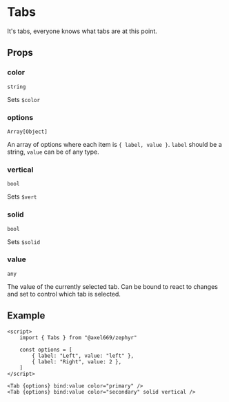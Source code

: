 # Tabs

It's tabs, everyone knows what tabs are at this point.

## Props

### color
`string`

Sets `$color`

### options
`Array[Object]`

An array of options where each item is `{ label, value }`. `label`
should be a string, `value` can be of any type.

### vertical
`bool`

Sets `$vert`

### solid
`bool`

Sets `$solid`

### value
`any`

The value of the currently selected tab. Can be bound to react to
changes and set to control which tab is selected.

## Example
```svelte
<script>
    import { Tabs } from "@axel669/zephyr"

    const options = [
        { label: "Left", value: "left" },
        { label: "Right", value: 2 },
    ]
</script>

<Tab {options} bind:value color="primary" />
<Tab {options} bind:value color="secondary" solid vertical />
```
